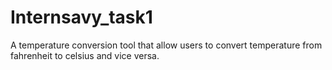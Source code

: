 # Internsavy_task1
A temperature conversion tool
that allow users to convert temperature
from fahrenheit to celsius and vice
versa.
